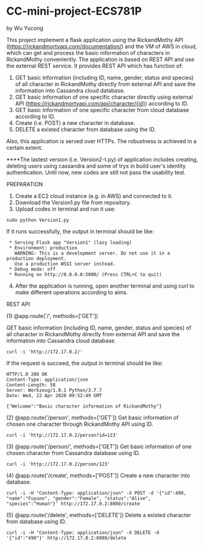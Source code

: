 # CC-mini-project-ECS781P
by Wu Yucong

This project implement a flask application using the RickandMothy API (https://rickandmortyapi.com/documentation/) and the VM of AWS in cloud, which can get and process the basic information of characters in RickandMothy conveniently. The application is based on REST API and use the external REST service. It provides REST API which has function of:
1. GET basic information (including ID, name, gender, status and species) of all character in RickandMothy directly from external API and save the information into Cassandra cloud database.
2. GET basic information of one specific character directly using external API (https://rickandmortyapi.com/api/character/{id}) according to ID.
3. GET basic information of one specific character from cloud database according to ID.
4. Create (i.e. POST) a new character in database.
5. DELETE a existed character from database using the ID.

Also, this application is served over HTTPs. The robustness is achieved in a certain extent.

****The lastest version (i.e. Version2-t.py) of application includes creating, deleting users using cassandra and some of trys in build user's identity authentication. Until now, new codes are still not pass the usability test.


PREPARATION

1. Create a EC2 cloud instance (e.g. in AWS) and connected to it.
2. Download the Version1.py file from repository.
3. Upload codes in terminal and run it use:
```
sudo python Version1.py
```
If it runs successfully, the output in terminal should be like:
```
 * Serving Flask app "Version1" (lazy loading)
 * Environment: production
   WARNING: This is a development server. Do not use it in a production deployment.
   Use a production WSGI server instead.
 * Debug mode: off
 * Running on http://0.0.0.0:5000/ (Press CTRL+C to quit)
```

4. After the application is running, open another terminal and using curl to make different operations according to aims.


REST API

(1) @app.route('/', methods=['GET'])

GET basic information (including ID, name, gender, status and species) of all character in RickandMothy directly from external API and save the information into Cassandra cloud database.
```
curl -i 'http://172.17.0.2/'
```
If the request is succeed, the output in terminal should be like:
```
HTTP/1.0 200 OK
Content-Type: application/json
Content-Length: 58
Server: Werkzeug/1.0.1 Python/3.7.7
Date: Wed, 22 Apr 2020 09:52:49 GMT

{"Welcome":"Basic character information of RickandMothy"}
```

(2) @app.route('/person', methods=['GET'])
Get basic information of chosen one character through RickandMothy API using ID.
```
curl -i 'http://172.17.0.2/person?id=123'
```

(3) @app.route('/person/<id>', methods=['GET']) 
Get basic information of one chosen character from Cassandra database using ID.
```
curl -i 'http://172.17.0.2/person/123'
```
   
(4) @app.route('/create',  methods=['POST'])
Create a new character into database.
```
curl -i -H "Content-Type: application/json" -X POST -d '{"id":490, "name":"Fuyuno", "gender":"Female", "status":"Alive", "species":"Human"}' http://172.17.0.2:8080/create
```

(5) @app.route('/delete',  methods=['DELETE'])
Delete a existed character from database using ID.
```
curl -i -H "Content-Type: application/json" -X DELETE -d '{"id":"490"}' http://172.17.0.2:8080/delete
```

